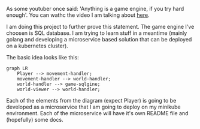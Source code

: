 As some youtuber once said: 'Anything is a game engine, if you try hard enough'. You can wathc the video I am talking about [here](https://www.youtube.com/watch?v=djIufZ7Fyms).

I am doing this project to further prove this statement. The game engine I've choosen is SQL database. I am trying to learn stuff in a meantime (mainly golang and developing a microservice based solution that can be deployed on a kubernetes cluster).

The basic idea looks like this:

```mermaid
graph LR
    Player --> movement-handler;
    movement-handler --> world-handler;
    world-handler --> game-sqlgine;
    world-viewer --> world-handler;
```

Each of the elements from the diagram (expect Player) is going to be developed as a microservice that I am going to deploy on my minikube environment. Each of the microservice will have it's own README file and (hopefully) some docs.
